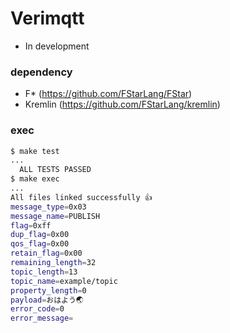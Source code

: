 # Verimqtt
- In development

### dependency
- F* (https://github.com/FStarLang/FStar)
- Kremlin (https://github.com/FStarLang/kremlin)

### exec
```sh
$ make test
...
  ALL TESTS PASSED
$ make exec
...
All files linked successfully 👍
message_type=0x03
message_name=PUBLISH
flag=0xff
dup_flag=0x00
qos_flag=0x00
retain_flag=0x00
remaining_length=32
topic_length=13
topic_name=example/topic
property_length=0
payload=おはよう🌏
error_code=0
error_message=
```

